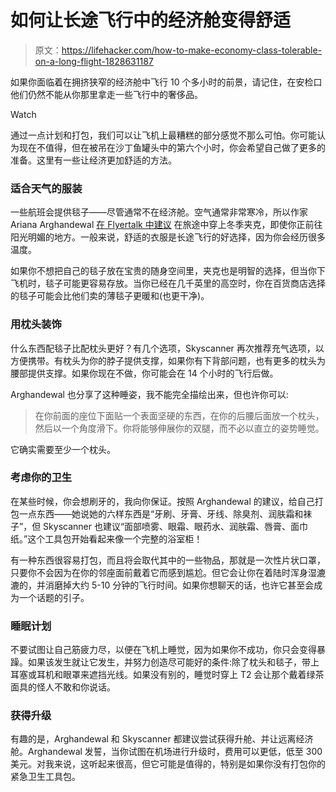 # 如何让长途飞行中的经济舱变得舒适

> 原文：<https://lifehacker.com/how-to-make-economy-class-tolerable-on-a-long-flight-1828631187>

如果你面临着在拥挤狭窄的经济舱中飞行 10 个多小时的前景，请记住，在安检口他们仍然不能从你那里拿走一些飞行中的奢侈品。

Watch

通过一点计划和打包，我们可以让飞机上最糟糕的部分感觉不那么可怕。你可能认为现在不值得，但在被吊在沙丁鱼罐头中的第六个小时，你会希望自己做了更多的准备。这里有一些让经济更加舒适的方法。

### 适合天气的服装

一些航班会提供毯子——尽管通常不在经济舱。空气通常非常寒冷，所以作家 Ariana Arghandewal [在 Flyertalk 中建议](https://www.flyertalk.com/articles/how-to-get-comfortable-in-economy-class.html) 在旅途中穿上冬季夹克，即使你正前往阳光明媚的地方。一般来说，舒适的衣服是长途飞行的好选择，因为你会经历很多温度。

如果你不想把自己的毯子放在宝贵的随身空间里，夹克也是明智的选择，但当你下飞机时，毯子可能更容易存放。当你已经在几千英里的高空时，你在百货商店选择的毯子可能会比他们卖的薄毯子更暖和(也更干净)。

### 用枕头装饰

什么东西配毯子比配枕头更好？有几个选项，Skyscanner 再次推荐充气选项，以方便携带。有枕头为你的脖子提供支撑，如果你有下背部问题，也有更多的枕头为腰部提供支撑。如果你现在不做，你可能会在 14 个小时的飞行后做。

Arghandewal 也分享了这种睡姿，我不能完全描绘出来，但也许你可以:

> 在你前面的座位下面贴一个表面坚硬的东西，在你的后腰后面放一个枕头，然后以一个角度滑下。你将能够伸展你的双腿，而不必以直立的姿势睡觉。

它确实需要至少一个枕头。

### 考虑你的卫生

在某些时候，你会想刷牙的，我向你保证。按照 Arghandewal 的建议，给自己打包一点东西——她说她的六样东西是“牙刷、牙膏、牙线、除臭剂、润肤霜和袜子”，但 Skyscanner 也建议“面部喷雾、眼霜、眼药水、润肤霜、唇膏、面巾纸。”这个工具包开始看起来像一个完整的浴室柜！

有一种东西很容易打包，而且将会取代其中的一些物品，那就是一次性片状口罩，只要你不会因为在你的邻座面前戴着它而感到尴尬。但它会让你在着陆时浑身湿漉漉的，并消磨掉大约 5-10 分钟的飞行时间。如果你想聊天的话，也许它甚至会成为一个话题的引子。

### 睡眠计划

不要试图让自己筋疲力尽，以便在飞机上睡觉，因为如果你不成功，你只会变得暴躁。如果该发生就让它发生，并努力创造尽可能好的条件:除了枕头和毯子，带上耳塞或耳机和眼罩来遮挡光线。如果没有别的，睡觉时穿上 T2 会让那个戴着绿茶面具的怪人不敢和你说话。

### 获得升级

有趣的是，Arghandewal 和 Skyscanner 都建议尝试获得升舱、并让远离经济舱。Arghandewal 发誓，当你试图在机场进行升级时，费用可以更低，低至 300 美元。对我来说，这听起来很高，但它可能是值得的，特别是如果你没有打包你的紧急卫生工具包。